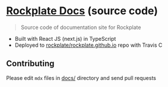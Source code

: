 # [Rockplate Docs](https://rockplate.github.io) (source code)

> Source code of documentation site for Rockplate

- Built with React JS (next.js) in TypeScript
- Deployed to [rockplate/rockplate.github.io](https://github.com/rockplate/rockplate.github.io) repo with Travis C

## Contributing

Please edit `mdx` files in [docs/](docs/) directory and send pull requests


